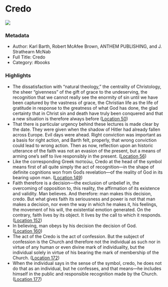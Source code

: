 # Credo

![](https://m.media-amazon.com/images/I/71p97AbV7DL._SY160.jpg)

### Metadata

- Author: Karl Barth, Robert McAfee Brown, ANTHEM PUBLISHING, and J. Strathearn McNab
- Full Title: Credo
- Category: #books

### Highlights

- The dissatisfaction with “natural theology,” the centrality of Christology, the sheer “givenness” of the gift of grace to the undeserving, the recognition that we cannot really see the enormity of sin until we have been captured by the vastness of grace, the Christian life as the life of gratitude in response to the greatness of what God has done, the glad certainty that in Christ sin and death have truly been conquered and that a new situation is therefore always before ([Location 50](https://readwise.io/to_kindle?action=open&asin=B08YP3WXMP&location=50))
- That there is particular urgency behind these lectures is made clear by the date. They were given when the shadow of Hitler had already fallen across Europe. Evil days were ahead. Right conviction was important as a basis for right action, and Barth felt, properly, that wrong conviction could lead to wrong action. Then as now, reflection upon an historic utterance of the faith was not an evasion of the present, but a means of arming one’s self to live responsibly in the present. ([Location 56](https://readwise.io/to_kindle?action=open&asin=B08YP3WXMP&location=56))
- Like the corresponding Greek πιστεύω, Credo at the head of the symbol means first of all quite simply the act of recognition—in the shape of definite cognitions won from Goďs revelation—of the reality of God in its bearing upon man. ([Location 149](https://readwise.io/to_kindle?action=open&asin=B08YP3WXMP&location=149))
- Faith therefore is a decision—the exclusion of unbelief in, the overcoming of opposition to, this reality, the affirmation of its existence and validity. Man believes. And therefore: man makes this decision, credo. But what gives faith its seriousness and power is not that man makes a decision, nor even the way in which he makes it, his feelings, the movement of his will, the existential emotion generated. On the contrary, faith lives by its object. It lives by the call to which it responds. ([Location 152](https://readwise.io/to_kindle?action=open&asin=B08YP3WXMP&location=152))
- In believing, man obeys by his decision the decision of God. ([Location 160](https://readwise.io/to_kindle?action=open&asin=B08YP3WXMP&location=160))
- The act of the Credo is the act of confession. But the subject of confession is the Church and therefore not the individual as such nor in virtue of any human or even divine mark of individuality, but the individual solely in virtue of his bearing the mark of membership of the Church. ([Location 172](https://readwise.io/to_kindle?action=open&asin=B08YP3WXMP&location=172))
- When the individual says in the sense of the symbol, credo, he does not do that as an individual, but he confesses, and that means—he includes himself in the public and responsible recognition made by the Church. ([Location 177](https://readwise.io/to_kindle?action=open&asin=B08YP3WXMP&location=177))
